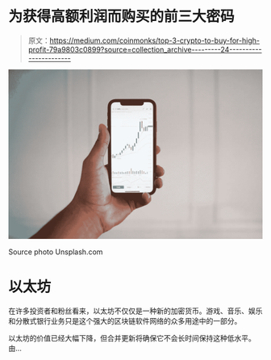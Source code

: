 # 为获得高额利润而购买的前三大密码

> 原文：<https://medium.com/coinmonks/top-3-crypto-to-buy-for-high-profit-79a9803c0899?source=collection_archive---------24----------------------->

![](img/8d5a42f10dd9e5ab517293bbd3c39a69.png)

Source photo Unsplash.com

# 以太坊

在许多投资者和粉丝看来，以太坊不仅仅是一种新的加密货币。游戏、音乐、娱乐和分散式银行业务只是这个强大的区块链软件网络的众多用途中的一部分。

以太坊的价值已经大幅下降，但合并更新将确保它不会长时间保持这种低水平。由…